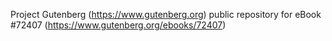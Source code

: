 Project Gutenberg (https://www.gutenberg.org) public repository
for eBook #72407 (https://www.gutenberg.org/ebooks/72407)

